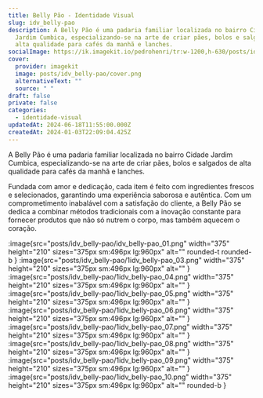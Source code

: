 ```yaml
---
title: Belly Pão - Identidade Visual
slug: idv_belly-pao
description: A Belly Pão é uma padaria familiar localizada no bairro Cidade
  Jardim Cumbica, especializando-se na arte de criar pães, bolos e salgados de
  alta qualidade para cafés da manhã e lanches.
socialImage: https://ik.imagekit.io/pedrohenri/tr:w-1200,h-630/posts/idv_belly-pao/social-image.png
cover:
  provider: imagekit
  image: posts/idv_belly-pao/cover.png
  alternativeText: ""
  source: " "
draft: false
private: false
categories:
  - identidade-visual
updatedAt: 2024-06-18T11:55:00.000Z
createdAt: 2024-01-03T22:09:04.425Z
---
```

A Belly Pão é uma padaria familiar localizada no bairro Cidade Jardim Cumbica, especializando-se na arte de criar pães, bolos e salgados de alta qualidade para cafés da manhã e lanches.

Fundada com amor e dedicação, cada item é feito com ingredientes frescos e selecionados, garantindo uma experiência saborosa e autêntica. Com um comprometimento inabalável com a satisfação do cliente, a Belly Pão se dedica a combinar métodos tradicionais com a inovação constante para fornecer produtos que não só nutrem o corpo, mas também aquecem o coração.

:image{src="posts/idv_belly-pao/idv_belly-pao_01.png" width="375" height="210" sizes="375px sm:496px lg:960px" alt="" rounded-t rounded-b }
:image{src="posts/idv_belly-pao/1idv_belly-pao_03.png" width="375" height="210" sizes="375px sm:496px lg:960px" alt="" }
:image{src="posts/idv_belly-pao/1idv_belly-pao_04.png" width="375" height="210" sizes="375px sm:496px lg:960px" alt="" }
:image{src="posts/idv_belly-pao/1idv_belly-pao_05.png" width="375" height="210" sizes="375px sm:496px lg:960px" alt="" }
:image{src="posts/idv_belly-pao/1idv_belly-pao_06.png" width="375" height="210" sizes="375px sm:496px lg:960px" alt="" }
:image{src="posts/idv_belly-pao/1idv_belly-pao_07.png" width="375" height="210" sizes="375px sm:496px lg:960px" alt="" }
:image{src="posts/idv_belly-pao/1idv_belly-pao_08.png" width="375" height="210" sizes="375px sm:496px lg:960px" alt="" }
:image{src="posts/idv_belly-pao/1idv_belly-pao_09.png" width="375" height="210" sizes="375px sm:496px lg:960px" alt="" }
:image{src="posts/idv_belly-pao/1idv_belly-pao_10.png" width="375" height="210" sizes="375px sm:496px lg:960px" alt="" rounded-b }
